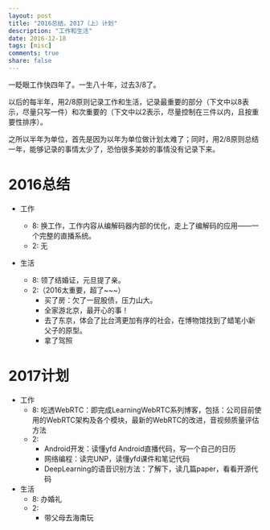 ```yaml
---
layout: post
title: "2016总结，2017（上）计划"
description: "工作和生活"
date: 2016-12-18
tags: [misc]
comments: true
share: false
---
```


一眨眼工作快四年了。一生八十年，过去3/8了。

以后的每半年，用2/8原则记录工作和生活，记录最重要的部分（下文中以8表示，尽量只写一件）和次重要的（下文中以2表示，尽量控制在三件以内，且按重要性排序）。

之所以半年为单位，首先是因为以年为单位做计划太难了；同时，用2/8原则总结一年，能够记录的事情太少了，恐怕很多美妙的事情没有记录下来。

# 2016总结
 * 工作
   * 8: 换工作，工作内容从编解码器内部的优化，走上了编解码的应用——一个完整的直播系统。
   * 2: 无

 * 生活
   * 8: 领了结婚证，元旦提了亲。 
   * 2:（2016太重要，超了~~~）
     * 买了房：欠了一屁股债，压力山大。 
     * 全家游北京，最开心的事！ 
     * 去了东京，体会了比台湾更加有序的社会，在博物馆找到了蜡笔小新父子的原型。
     * 拿了驾照 
  
# 2017计划
 * 工作
   * 8: 吃透WebRTC：即完成LearningWebRTC系列博客，包括：公司目前使用的WebRTC架构及各个模块，最新的WebRTC的改进，音视频质量评估方法
   * 2:
     * Android开发：读懂yfd Android直播代码，写一个自己的日历 
     * 网络编程：读完UNP，读懂yfd课件和笔记代码 
     * DeepLearning的语音识别方法：了解下，读几篇paper，看看开源代码 
 * 生活
   * 8: 办婚礼 
   * 2: 
     * 带父母去海南玩 


